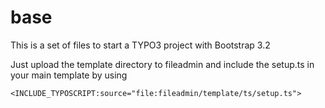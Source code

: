 base
====

This is a set of files to start a TYPO3 project with Bootstrap 3.2

Just upload the template directory to fileadmin and include the setup.ts in your main template by using


`<INCLUDE_TYPOSCRIPT:source="file:fileadmin/template/ts/setup.ts">`
